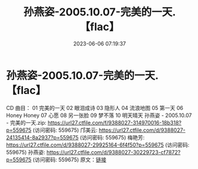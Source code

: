﻿---
title: 孙燕姿-2005.10.07-完美的一天.【flac】
date: 2023-06-06 07:19:37
categories: WAV车载音乐、镜像
tags: 华语中文
---
# 孙燕姿-2005.10.07-完美的一天.【flac】

CD 曲目：
01 完美的一天
02 眼泪成诗
03 隐形人
04 流浪地图
05 第一天
06 Honey Honey
07 心愿
08 另一张脸
09 梦不落
10 明天晴天
孙燕姿 - 2005.10.07 - 完美的一天.zip: https://url27.ctfile.com/f/9388027-314970016-18b318?p=559675
(访问密码: 559675)
邝美云: https://url27.ctfile.com/d/9388027-24135414-8a2937?p=559675
(访问密码: 559675)
梅艳芳: https://url27.ctfile.com/d/9388027-29925164-6f4f50?p=559675
(访问密码: 559675)
孙燕姿: https://url27.ctfile.com/d/9388027-30229723-cf7872?p=559675
(访问密码: 559675)
原文：[链接](https://blog.sina.com.cn/s/blog_1647c7e760103127r.html)